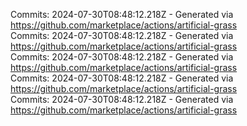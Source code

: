 Commits: 2024-07-30T08:48:12.218Z - Generated via https://github.com/marketplace/actions/artificial-grass
<br>
Commits: 2024-07-30T08:48:12.218Z - Generated via https://github.com/marketplace/actions/artificial-grass
<br>
Commits: 2024-07-30T08:48:12.218Z - Generated via https://github.com/marketplace/actions/artificial-grass
<br>
Commits: 2024-07-30T08:48:12.218Z - Generated via https://github.com/marketplace/actions/artificial-grass
<br>
Commits: 2024-07-30T08:48:12.218Z - Generated via https://github.com/marketplace/actions/artificial-grass
<br>
